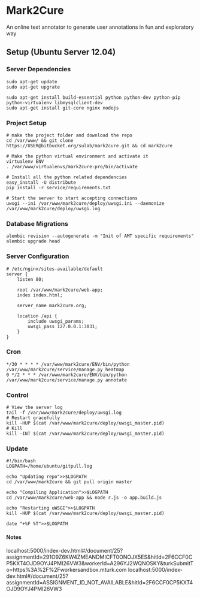 # Mark2Cure

An online text annotator to generate user annotations in fun and exploratory way

## Setup (Ubuntu Server 12.04)

### Server Dependencies

    sudo apt-get update
    sudo apt-get upgrate

    sudo apt-get install build-essential python python-dev python-pip python-virtualenv libmysqlclient-dev
    sudo apt-get install git-core nginx nodejs

### Project Setup

    # make the project folder and download the repo
    cd /var/www/ && git clone https://USER@bitbucket.org/sulab/mark2cure.git && cd mark2cure

    # Make the python virtual environment and activate it
    virtualenv ENV
    . /var/www/virtualenvs/mark2cure-pro/bin/activate

    # Install all the python related dependencies
    easy_install -U distribute
    pip install -r service/requirements.txt

    # Start the server to start accepting connections
    uwsgi --ini /var/www/mark2cure/deploy/uwsgi.ini --daemonize /var/www/mark2cure/deploy/uwsgi.log

### Database Migrations

`alembic revision --autogenerate -m "Init of AMT specific requirements"`
`alembic upgrade head`

### Server Configuration

    # /etc/nginx/sites-available/default
    server {
        listen 80;

        root /var/www/mark2cure/web-app;
        index index.html;

        server_name mark2cure.org;

        location /api {
            include uwsgi_params;
            uwsgi_pass 127.0.0.1:3031;
        }
    }

### Cron

    */30 * * * * /var/www/mark2cure/ENV/bin/python /var/www/mark2cure/service/manage.py heatmap
    0 */2 * * * /var/www/mark2cure/ENV/bin/python /var/www/mark2cure/service/manage.py annotate

### Control

    # View the server log
    tail -f /var/www/mark2cure/deploy/uwsgi.log
    # Restart gracefully
    kill -HUP $(cat /var/www/mark2cure/deploy/uwsgi_master.pid)
    # Kill
    kill -INT $(cat /var/www/mark2cure/deploy/uwsgi_master.pid)

### Update

    #!/bin/bash
    LOGPATH=/home/ubuntu/gitpull.log

    echo "Updating repo">>$LOGPATH
    cd /var/www/mark2cure && git pull origin master

    echo "Compiling Application">>$LOGPATH
    cd /var/www/mark2cure/web-app && node r.js -o app.build.js

    echo "Restarting uWSGI">>$LOGPATH
    kill -HUP $(cat /var/www/mark2cure/deploy/uwsgi_master.pid)

    date "+%F %T">>$LOGPATH


#### Notes
  localhost:5000/index-dev.html#/document/25?assignmentId=291O9Z6KW4ZMEANDMICFT0ONOJX5ES&hitId=2F6CCF0CP5KXT4OJD9OYJ4PMI26VW3&workerId=A296YJ2WQNOSKY&turkSubmitTo=https%3A%2F%2Fworkersandbox.mturk.com
  localhost:5000/index-dev.html#/document/25?assignmentId=ASSIGNMENT_ID_NOT_AVAILABLE&hitId=2F6CCF0CP5KXT4OJD9OYJ4PMI26VW3
